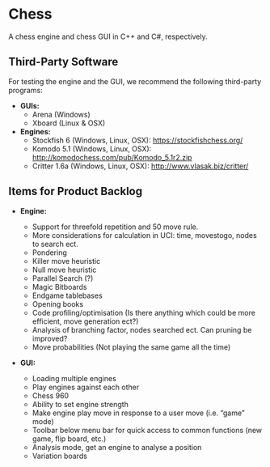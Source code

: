Chess
=====

A chess engine and chess GUI in C++ and C#, respectively.

## Third-Party Software ##

For testing the engine and the GUI, we recommend the following third-party programs:
* **GUIs:**
	* Arena (Windows)
	* Xboard (Linux & OSX)
* **Engines:**
	* Stockfish 6 (Windows, Linux, OSX): https://stockfishchess.org/
	* Komodo 5.1 (Windows, Linux, OSX): http://komodochess.com/pub/Komodo_5.1r2.zip
	* Critter 1.6a (Windows, Linux, OSX): http://www.vlasak.biz/critter/
	
## Items for Product Backlog ##

* **Engine:**
	* Support for threefold repetition and 50 move rule.
	* More considerations for calculation in UCI: time, movestogo, nodes to search ect.
	* Pondering
	* Killer move heuristic
	* Null move heuristic
	* Parallel Search (?)
	* Magic Bitboards
	* Endgame tablebases
	* Opening books
	* Code profiling/optimisation (Is there anything which could be more efficient, move generation ect?)
	* Analysis of branching factor, nodes searched ect. Can pruning be improved?
	* Move probabilities (Not playing the same game all the time)

* **GUI:**

	* Loading multiple engines
	* Play engines against each other
	* Chess 960
	* Ability to set engine strength
	* Make engine play move in response to a user move (i.e. “game” mode)
	* Toolbar below menu bar for quick access to common functions (new game, flip board, etc.)
	* Analysis mode, get an engine to analyse a position
	* Variation boards
